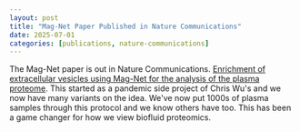 ```yaml
---
layout: post
title: "Mag-Net Paper Published in Nature Communications"
date: 2025-07-01
categories: [publications, nature-communications]
---
```


The Mag-Net paper is out in Nature Communications. [Enrichment of extracellular vesicles using Mag-Net for the analysis of the plasma proteome](https://www.nature.com/articles/s41467-025-60595-7). This started as a pandemic side project of Chris Wu's and we now have many variants on the idea. We've now put 1000s of plasma samples through this protocol and we know others have too. This has been a game changer for how we view biofluid proteomics.

